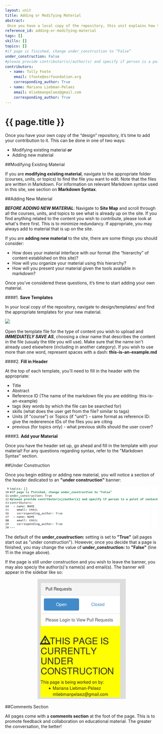 ```yaml
---
layout: unit
title: Adding or Modifying Material
abstract:
 Once you have a local copy of the repository, this unit explains how to upload material.
reference_id: adding-or-modifying-material
tags: []
skills: []
topics: []
#if page is finished, change under_construction to “False”
under_construction: False
#please provide contributor(s)/author(s) and specify if person is a point of contact (default is "True")
contributors:
  - name: Tully Foote
    email: tfoote@osrfoundation.org
    corresponding_author: True
  - name: Mariana Liebman-Pelaez
    email: mliebmanpelaez@gmail.com
    corresponding_author: True
---
```


# {{ page.title }}

Once you have your own copy of the “design” repository, it’s time to add your contribution to it.  This can be done in one of two ways:

* Modifying existing material **_or_**
* Adding new material


##Modifying Existing Material

If you are **modifying existing material**, navigate to the appropriate folder (courses, units, or topics) to find the file you want to edit.  Note that the files are written in Markdown.  For information on relevant Markdown syntax used in this site, see section on **Markdown Syntax**.

##Adding New Material

**_BEFORE ADDING NEW MATERIAL_**: Navigate to **Site Map** and scroll through all the courses, units, and topics to see what is already up on the site.  If you find anything related to the content you wish to contribute, please look at what's there first. This is to minimize redundancy. If appropriate, you may always add to material that is up on the site.

If you are **adding new material** to the site, there are some things you should consider:

* How does your material interface with our format (the “hierarchy” of content established on this site)?
* How will you organize your material using this hierarchy?
* How will you present your material given the tools available in markdown?

Once you’ve considered these questions, it’s time to start adding your own material.

####1. **Save Templates**

In your local copy of the repository, navigate to design/templates/ and find the appropriate templates for your new material. 

<img src="{{ site.baseurl }}/img/coursetemplate.png"/>


Open the template file for the type of content you wish to upload and **_IMMEDIATELY SAVE AS_**, choosing a clear name that describes the content in the file (usualy the title you will use). Make sure that the name isn't already used elsewhere (including in another category). If you wish to use more than one word, represent spaces with a dash: **this-is-an-example.md**

####2. **Fill in Header**

At the top of each template, you'll need to fill in the header with the appropriate:

* Title
* Abstract
* Reference ID (The name of the markdown file you are edditing: this-is-an-example)
* tags (key words by which the file can be searched for)
* skills (what does the user get from the file? similar to tags)
* Units (if "course") or Topics (if "unit") - same format as reference ID: give the redererence IDs of the files you are citing
* previous (for topics only) - what previous skills should the user cover?

####3. **Add your Material**

Once you have the header set up, go ahead and fill in the template with your material! For any questions regarding syntax, refer to the "Markdown Syntax" section.

##Under Construction

Once you begin editing or adding new material, you will notice a section of the header dedicated to an **"under construction"** banner:

<p align="center">
<img src="/courses/how-to-contribute/under-construction.png"/>
</p>

The default of the **under_coustruction:** setting is set to **"True"** (all pages start out as "under construction").  However, once you decide that a page is finished, you may change the value of **under_construction:** to **"False"** (line 11 in the image above).

If the page is still under construction and you wish to leave the banner, you may also speciy the author(s)'s name(s) and email(s).  The banner will appear in the sidebar like so:

<p align="center">
<img src="/courses/how-to-contribute/banner.png"/>
</p>

##Comments Section

All pages come with a **comments section** at the foot of the page. This is to promote feedback and collaboration on educational material.  The greater the conversation, the better!
